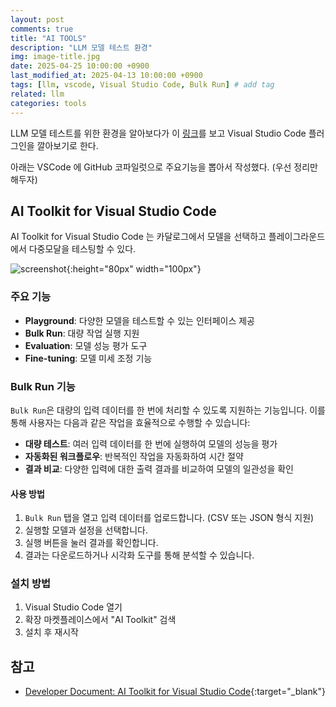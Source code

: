 ```yaml
---
layout: post
comments: true
title: "AI TOOLS"
description: "LLM 모델 테스트 환경"
img: image-title.jpg
date: 2025-04-25 10:00:00 +0900
last_modified_at: 2025-04-13 10:00:00 +0900
tags: [llm, vscode, Visual Studio Code, Bulk Run] # add tag
related: llm
categories: tools
---
```


LLM 모델 테스트를 위한 환경을 알아보다가 이 [링크](https://x.com/davorabbit/status/1870170224311578953)를 보고 Visual Studio Code 플러그인을 깔아보기로 한다. 

아래는 VSCode 에 GitHub 코파일럿으로 주요기능을 뽑아서 작성했다. (우선 정리만 해두자)

<!--more-->

## AI Toolkit for Visual Studio Code

AI Toolkit for Visual Studio Code 는 카달로그에서 모델을 선택하고 플레이그라운드에서 다중모달을 테스팅할 수 있다. 

![screenshot](https://github.com/microsoft/vscode-ai-toolkit/blob/main/doc/Images/playground.png){:height="80px" width="100px"}

### 주요 기능

- **Playground**: 다양한 모델을 테스트할 수 있는 인터페이스 제공
- **Bulk Run**: 대량 작업 실행 지원
- **Evaluation**: 모델 성능 평가 도구
- **Fine-tuning**: 모델 미세 조정 기능

### Bulk Run 기능

`Bulk Run`은 대량의 입력 데이터를 한 번에 처리할 수 있도록 지원하는 기능입니다. 이를 통해 사용자는 다음과 같은 작업을 효율적으로 수행할 수 있습니다:
- **대량 테스트**: 여러 입력 데이터를 한 번에 실행하여 모델의 성능을 평가
- **자동화된 워크플로우**: 반복적인 작업을 자동화하여 시간 절약
- **결과 비교**: 다양한 입력에 대한 출력 결과를 비교하여 모델의 일관성을 확인

#### 사용 방법
1. `Bulk Run` 탭을 열고 입력 데이터를 업로드합니다. (CSV 또는 JSON 형식 지원)
2. 실행할 모델과 설정을 선택합니다.
3. 실행 버튼을 눌러 결과를 확인합니다.
4. 결과는 다운로드하거나 시각화 도구를 통해 분석할 수 있습니다.

### 설치 방법
1. Visual Studio Code 열기
2. 확장 마켓플레이스에서 "AI Toolkit" 검색
3. 설치 후 재시작

## 참고

- [Developer Document: AI Toolkit for Visual Studio Code](https://github.com/microsoft/vscode-ai-toolkit){:target="_blank"}
